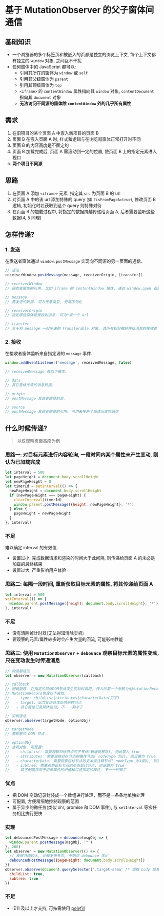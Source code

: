 # 基于 MutationObserver 的父子窗体间通信

## 基础知识

- 一个浏览器的多个标签页和被嵌入的页都是独立的浏览上下文, 每个上下文都有独立的 `window` 对象, 之间互不干扰
- 任何窗体中的 JavaScript 都可以:
    - 引用其所在的窗体为 `window` 或 `self`
    - 引用其父级窗体为 `parent`
    - 引用其顶级窗体为 `top`
    - `<iframe>` 的 `contentWindow` 属性指向其 `window` 对象, `contentDocument` 指向其 `document` 对象
    - **无法访问不同源的窗体除 `contentWindow` 外的几乎所有属性**

## 需求

1. 在旧项目的某个页面 A 中嵌入新项目的页面 B
2. 页面 B 在嵌入页面 A 时, 样式和逻辑与在浏览器窗体正常打开时不同
3. 页面 B 的内容高度是不固定的
4. 页面 B 加载完成后, 页面 A 需滚动到一定的位置, 使页面 B 上的指定元素进入视口
5. **两个项目不同源**

## 思路

1. 在页面 A 添加 `<iframe>` 元素, 指定其 `src` 为页面 B 的 url
2. 对页面 A 中的该 url 添加特殊的 query (如 `?isFromPageA=true`), 修改页面 B 逻辑, 初始化时若获取到这个 query 则特殊对待
3. 在页面 B 的加载过程中, 将指定的数据跨越传递给页面 A, 后者需要监听这些数据(4, 5 同理)

## 怎样传递?

### 1. 发送

在发送者窗体通过 `window.postMessage` 实现向不同源的另一页面的通信.

```javascript
// 语法
receiverWindow.postMessage(message, receiverOrigin, [transfer])

// receiverWindow
// 接收者窗体的引用. 比如 iframe 的 contentWindow 属性, 通过 window.open 返回的窗体对象

// message
// 要发送的数据. 可为任意类型, 无需序列化

// receiverOrigin
// 指定哪些窗体能接收到消息. 可为*或一个 url

// transfer
// 若干和 message 一起传递的 Transferable 对象. 其所有权会被转移给消息的接收者
```

### 2. 接收

在接收者窗体监听来自指定源的 `message` 事件.

```javascript
window.addEventListener('message', receivedMessage, false)

// receivedMessage 有以下属性:

// data
// 其它窗体传来的消息数据.

// origin
// postMessage 发送者窗体的源.

// source
// postMessage 发送者窗体的引用. 可用来在两个窗体间双向通信
```

## 什么时候传递?

> 以仅观察页面高度为例

### 思路一: 对目标元素进行内容轮询, 一段时间内某个属性未产生变动, 则认为已加载完成

```javascript
let interval = 500
let pageHeight = document.body.scrollHeight
let newPageHeight = 0
let timerId = setInterval(() => {
  newPageHeight = document.body.scrollHeight
  if (newPageHeight === pageHeight) {
    clearInterval(timerId)
    window.parent.postMessage({height: newPageHeight}, '*')
  } else {
    pageHeight = newPageHeight
  }
}, interval)
```

### 不足

难以确定 interval 的有效值.

- 设置过小, 完成数据请求和渲染的时间大于此间隔, 则传递给页面 A 的未必是加载的最终结果
- 设置过大, 严重影响用户体验

### 思路二: 每隔一段时间, 重新获取目标元素的属性, 将其传递给页面 A

```javascript
let interval = 500
setInterval(() => {
  window.parent.postMessage({height: document.body.scrollHeight}, '*')
}, interval)
```

### 不足

- 没有清除掉计时器(无法得知清除实机)
- 要观察的元素/属性较多时会产生大量的回流, 可能影响性能

### 思路三: 使用 `MutationObserver` + `debounce` 观察目标元素的属性变动, 只在变动发生时传递消息

```javascript
// 构造器语法
let observer = new MutationObserver(callback)

// callback
// 回调函数. 在指定的目标DOM节点发生变动时调用, 传入的第一个参数为由MutationRecord对象构成的数组
// MutationRecord包含以下属性:
//   - type: childList|attributes|characterData(见下)
//   - target: 此次变动具体影响到的节点
//   - 其它属性记录具体变动, 不一一列举了
```

```javascript
// 实例语法
observer.observe(targetNode, optionObj)

// targetNode
// 要观察的 DOM 节点.

// optionObj
// 选项对象. 可配置:
//   - childList: 需要观察目标节点的子节点(新增或移除), 则设置为 true
//   - attributes: 需要观察目标节点的属性节点( nodeType 为2), 则设置为 true
//   - characterData: 需要观察目标节点的文本或注释节点( nodeType 为3或8), 则设置为 true
//   - subtree: 需要观察目标节点的所有后代节点, 则设置为 true
//   - 其它配置项用于记录属性的旧值和过滤指定的属性, 不一一列举了
```

### 优点

- 把 DOM 变动记录封装成一个数组进行处理，而不是一条条地单独处理
- 可配置, 方便精细地控制观察的范围
- 属于异步的微任务(类似 xhr, promise 和 DOM 事件), 与 `setInterval` 等宏任务相比执行更快

### 实现

```javascript
let debouncedPostMessage = debounce(msgObj => {
  window.parent.postMessage(msgObj, '*')
}, 200)
let observer = new MutationObserver(() => {
  // 观察范围较大, 会触发很多次, 不妨用 debounce 优化
  debouncedPostMessage({pageHeight: document.body.scrollHeight})
})
observer.observe(document.querySelector('.target-area' /* 观察 body 或其它元素均可 */), {
  childList: true,
  subtree: true
})
```

### 不足

- IE11 及以上才支持, 可按需使用 [polyfill](https://github.com/megawac/MutationObserver.js)
